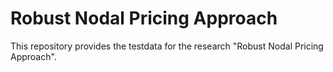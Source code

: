 # Robust Nodal Pricing Approach
This repository provides the testdata for the research "Robust Nodal Pricing Approach".
